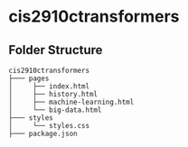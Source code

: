 # cis2910ctransformers

## Folder Structure

```
cis2910ctransformers
├─── pages
│     ├── index.html
│     ├── history.html
│     ├── machine-learning.html
│     └── big-data.html
├─── styles
│     └── styles.css
├─── package.json

```
